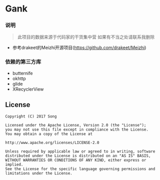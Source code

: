 # Gank
### 说明
> 此项目的数据来源于代码家的干货集中营
> 如果有不当之处请联系我删除

* 参考drakeet的Meizhi开源项目(https://github.com/drakeet/Meizhi)

### 依赖的第三方库
* butternife
* okhttp
* glide
* XRecyclerView

## License

    Copyright (C) 2017 Song

    Licensed under the Apache License, Version 2.0 (the "License");
    you may not use this file except in compliance with the License.
    You may obtain a copy of the License at

    http://www.apache.org/licenses/LICENSE-2.0

    Unless required by applicable law or agreed to in writing, software
    distributed under the License is distributed on an "AS IS" BASIS,
    WITHOUT WARRANTIES OR CONDITIONS OF ANY KIND, either express or implied.
    See the License for the specific language governing permissions and
    limitations under the License.
